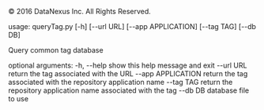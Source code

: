 &copy; 2016 DataNexus Inc.  All Rights Reserved.

usage: queryTag.py [-h] [--url URL] [--app APPLICATION] [--tag TAG] [--db DB]

Query common tag database

optional arguments:
  -h, --help         show this help message and exit
  --url URL          return the tag associated with the URL
  --app APPLICATION  return the tag associated with the repository application
                     name
  --tag TAG          return the repository application name associated with
                     the tag
  --db DB            database file to use